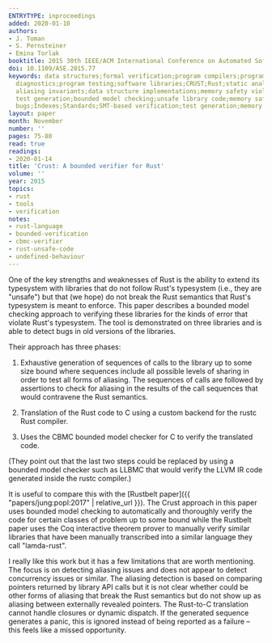 ```yaml
---
ENTRYTYPE: inproceedings
added: 2020-01-10
authors:
- J. Toman
- S. Pernsteiner
- Emina Torlak
booktitle: 2015 30th IEEE/ACM International Conference on Automated Software Engineering (ASE)
doi: 10.1109/ASE.2015.77
keywords: data structures;formal verification;program compilers;program debugging;program
  diagnostics;program testing;software libraries;CRUST;Rust;static analysis;compiler;pointer
  aliasing invariants;data structure implementations;memory safety violations;exhaustive
  test generation;bounded model checking;unsafe library code;memory safety bugs;Arrays;Libraries;Safety;Computer
  bugs;Indexes;Standards;SMT-based verification;test generation;memory safety
layout: paper
month: November
number: ''
pages: 75-80
read: true
readings:
- 2020-01-14
title: 'Crust: A bounded verifier for Rust'
volume: ''
year: 2015
topics:
- rust
- tools
- verification
notes:
- rust-language
- bounded-verification
- cbmc-verifier
- rust-unsafe-code
- undefined-behaviour
---
```


One of the key strengths and weaknesses of Rust is the ability to extend its
typesystem with libraries that do not follow Rust's typesystem (i.e., they are
"unsafe") but that (we hope) do not break the Rust semantics that Rust's
typesystem is meant to enforce.
This paper describes a bounded model checking approach to verifying these
libraries for the kinds of error that violate Rust's typesystem.
The tool is demonstrated on three libraries and is able to detect
bugs in old versions of the libraries.

Their approach has three phases:

1. Exhaustive generation of sequences of calls to the library up to some
   size bound where sequences include all possible levels of sharing in order
   to test all forms of aliasing.
   The sequences of calls are followed by assertions to check for aliasing
   in the results of the call sequences that would contravene the Rust
   semantics.

2. Translation of the Rust code to C using a custom backend for the rustc Rust
   compiler.

3. Uses the CBMC bounded model checker for C to verify the translated code.

(They point out that the last two steps could be replaced by using a bounded
model checker such as LLBMC that would verify the LLVM IR code generated
inside the rustc compiler.)

It is useful to compare this with the
[Rustbelt paper]({{ "papers/jung:popl:2017" | relative_url }}).
The Crust approach in this paper uses bounded model checking to automatically
and thoroughly
verify the code for certain classes of problem up to some bound
while the Rustbelt paper uses the Coq interactive theorem prover to manually verify
similar libraries that have been manually transcribed into
a similar language they call "lamda-rust".

I really like this work but it has a few limitations that are worth mentioning.
The focus is on detecting aliasing issues and does not appear to detect
concurrency issues or similar.
The aliasing detection is based on comparing pointers returned by library API
calls but it is not clear whether could be other forms of aliasing that
break the Rust semantics but do not show up as aliasing between
externally revealed pointers.
The Rust-to-C translation cannot handle closures or dynamic dispatch.
If the generated sequence generates a panic, this is ignored instead of
being reported as a failure – this feels like a missed opportunity.


